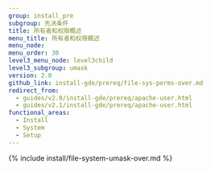 ```yaml
---
group: install_pre
subgroup: 先决条件
title: 所有者和权限概述
menu_title: 所有者和权限概述
menu_node:
menu_order: 30
level3_menu_node: level3child
level3_subgroup: umask
version: 2.0
github_link: install-gde/prereq/file-sys-perms-over.md
redirect_from:
  - guides/v2.0/install-gde/prereq/apache-user.html
  - guides/v2.1/install-gde/prereq/apache-user.html
functional_areas:
  - Install
  - System
  - Setup
---
```


{% include install/file-system-umask-over.md %}
